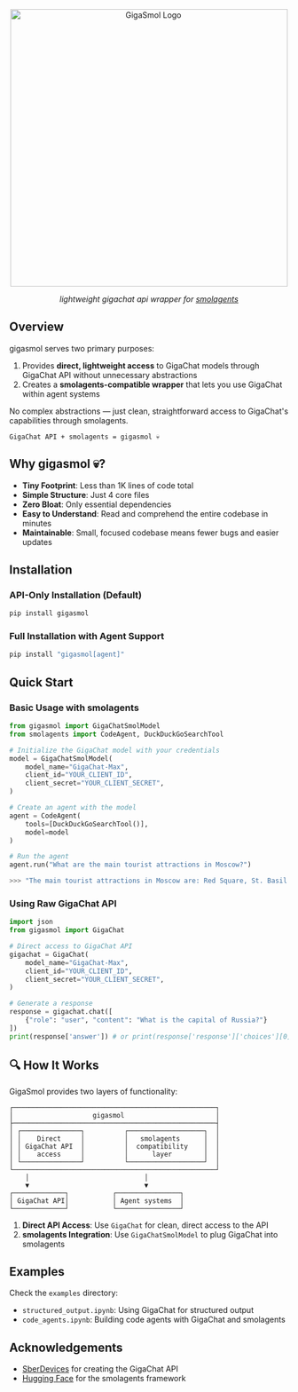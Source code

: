 <div align="center">
  
<!-- [![License: Apache 2.0](https://img.shields.io/badge/License-Apache_2.0-blue.svg)](https://opensource.org/licenses/Apache-2.0)
[![Python 3.10+](https://img.shields.io/badge/python-3.10+-blue.svg)](https://www.python.org/downloads/)
[![HuggingFace](https://img.shields.io/badge/🤗-smolagents-orange.svg)](https://github.com/huggingface/smolagents)
[![GigaChat](https://img.shields.io/badge/GigaChat-API-green.svg)](https://gigachat.ru/) -->

</div>

<div align="center">
  <img src="./assets/logo.png" alt="GigaSmol Logo" width="500"/>
  <p><i>lightweight gigachat api wrapper for <a href="https://github.com/huggingface/smolagents">smolagents</a></i></p>
</div>

## Overview

gigasmol serves two primary purposes:

1. Provides **direct, lightweight access** to GigaChat models through GigaChat API without unnecessary abstractions
2. Creates a **smolagents-compatible wrapper** that lets you use GigaChat within agent systems

No complex abstractions — just clean, straightforward access to GigaChat's capabilities through smolagents.

```
GigaChat API + smolagents = gigasmol 💀
```

## Why gigasmol 💀?

- **Tiny Footprint**: Less than 1K lines of code total
- **Simple Structure**: Just 4 core files
- **Zero Bloat**: Only essential dependencies
- **Easy to Understand**: Read and comprehend the entire codebase in minutes
- **Maintainable**: Small, focused codebase means fewer bugs and easier updates
## Installation
### API-Only Installation (Default)
```bash
pip install gigasmol
```

### Full Installation with Agent Support
```bash
pip install "gigasmol[agent]"
```


## Quick Start
### Basic Usage with smolagents

```python
from gigasmol import GigaChatSmolModel
from smolagents import CodeAgent, DuckDuckGoSearchTool

# Initialize the GigaChat model with your credentials
model = GigaChatSmolModel(
    model_name="GigaChat-Max",  
    client_id="YOUR_CLIENT_ID",
    client_secret="YOUR_CLIENT_SECRET",
)

# Create an agent with the model
agent = CodeAgent(
    tools=[DuckDuckGoSearchTool()],
    model=model
)

# Run the agent
agent.run("What are the main tourist attractions in Moscow?")
```
```python
>>> "The main tourist attractions in Moscow are: Red Square, St. Basil's Cathedral, Kremlin, Bolshoi Theatre, Gorky Park, Tretyakov Gallery, Novodevichy Convent, and Moscow Metro."
```

### Using Raw GigaChat API

```python
import json
from gigasmol import GigaChat

# Direct access to GigaChat API
gigachat = GigaChat(
    model_name="GigaChat-Max",
    client_id="YOUR_CLIENT_ID",
    client_secret="YOUR_CLIENT_SECRET",
)

# Generate a response
response = gigachat.chat([
    {"role": "user", "content": "What is the capital of Russia?"}
])
print(response['answer']) # or print(response['response']['choices'][0]['message']['content'])
```

## 🔍 How It Works

GigaSmol provides two layers of functionality:

```
┌───────────────────────────────────────────────────┐
│                    gigasmol                       │
├───────────────────────────────────────────────────┤
│ ┌───────────────┐          ┌───────────────────┐  │
│ │    Direct     │          │   smolagents      │  │
│ │ GigaChat API  │          │  compatibility    │  │
│ │    access     │          │      layer        │  │
│ └───────────────┘          └───────────────────┘  │
└───────────────────────────────────────────────────┘
    │                             │
    ▼                             ▼
┌─────────────┐           ┌────────────────┐
│ GigaChat API│           │ Agent systems  │
└─────────────┘           └────────────────┘
```

1. **Direct API Access**: Use `GigaChat` for clean, direct access to the API
2. **smolagents Integration**: Use `GigaChatSmolModel` to plug GigaChat into smolagents


## Examples

Check the `examples` directory:
- `structured_output.ipynb`: Using GigaChat for structured output
- `code_agents.ipynb`: Building code agents with GigaChat and smolagents

## Acknowledgements

- [SberDevices](https://gigachat.ru/) for creating the GigaChat API
- [Hugging Face](https://huggingface.co/) for the smolagents framework
